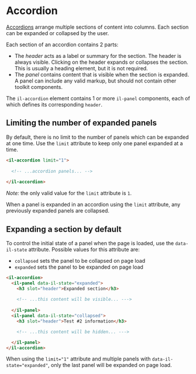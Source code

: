 # Accordion

[Accordions](https://www.w3.org/WAI/ARIA/apg/patterns/accordion/) arrange multiple sections of content into columns. Each section can be expanded or collapsed by the user.

Each section of an accordion contains 2 parts:

* The <dfn>header</dfn> acts as a label or summary for the section. The header is always visible. Clicking on the header expands or collapses the section. This is usually a heading element, but it is not required.
* The <dfn>panel</dfn> contains content that is visible when the section is expanded. A panel can include any valid markup, but should not contain other toolkit components.

The `il-accordion` element contains 1 or more `il-panel` components, each of which defines its corresponding `header`.

<object class="sample" type="text/html" data="./samples/accordion.html"></object>

## Limiting the number of expanded panels

By default, there is no limit to the number of panels which can be expanded at one time. Use the `limit` attribute to keep only one panel expanded at a time.

```html
<il-accordion limit="1">
  
  <!-- ...accordion panels... -->
  
</il-accordion>
```

*Note:* the only valid value for the `limit` attribute is `1`.

When a panel is expanded in an accordion using the `limit` attribute, any previously expanded panels are collapsed.

## Expanding a section by default

To control the initial state of a panel when the page is loaded, use the `data-il-state` attribute. Possible values for this attribute are:

* `collapsed` sets the panel to be collapsed on page load
* `expanded` sets the panel to be expanded on page load

```html
<il-accordion>
  <il-panel data-il-state="expanded">
    <h3 slot="header">Expanded section</h3>
    
    <!-- ...this content will be visible... --->
    
  </il-panel>
  <il-panel data-il-state="collapsed">
    <h3 slot="header">Test #2 information</h3>

    <!-- ...this content will be hidden... --->

  </il-panel>
</il-accordion>
```
When using the `limit="1"` attribute and multiple panels with `data-il-state="expanded"`, only the last panel will be expanded on page load.
